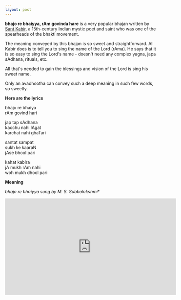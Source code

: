 ```yaml
---
layout: post
---
```

**bhajo re bhaiyya, rAm govinda hare** is a very popular bhajan written by [Sant Kabir](https://en.wikipedia.org/wiki/Kabir), a 15th-century Indian mystic poet and saint who was one of the spearheads of the bhakti movement. 

The meaning conveyed by this bhajan is so sweet and straightforward. All Kabir does is to tell you to sing the name of the Lord (rAma). He says that it is so easy to sing the Lord's name - doesn't need any complex yagna, japa sAdhana, rituals, etc. 

All that's needed to gain the blessings and vision of the Lord is sing his sweet name. 

Only an avadhootha can convey such a deep meaning in such few words, so sweetly. 

**Here are the lyrics** 

bhajo re bhaiya  
rAm govind hari  
  
jap tap sAdhana  
kacchu nahi lAgat  
karchat nahi ghaTari  
  
santat sampat  
sukh ke kaaraN  
jAse bhool pari  
  
kahat kabIra   
jA mukh rAm nahi  
woh mukh dhool pari 

**Meaning**



**bhajo re bhaiyya* sung by M. S. Subbalakshmi**

<iframe width="560" height="315" src="https://www.youtube.com/embed/qGCGtt_lxA0" frameborder="0" allow="accelerometer; autoplay; clipboard-write; encrypted-media; gyroscope; picture-in-picture" allowfullscreen></iframe>
